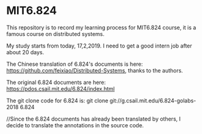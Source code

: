 # MIT6.824

This repository is to record my learning process for MIT6.824 course, it is a famous course on distributed systems.

My study starts from today, 17,2,2019. I need to get a good intern job after about 20 days.

The Chinese translation of 6.824's documents is here: https://github.com/feixiao/Distributed-Systems, thanks to the authors.

The original 6.824 documents are here: https://pdos.csail.mit.edu/6.824/index.html

The git clone code for 6.824 is: git clone git://g.csail.mit.edu/6.824-golabs-2018 6.824

//Since the 6.824 documents has already been translated by others, I decide to translate the annotations in the source code.
